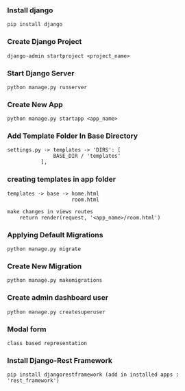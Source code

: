 ### Install django

    pip install django

### Create Django Project

    django-admin startproject <project_name>

### Start Django Server

    python manage.py runserver

### Create New App

    python manage.py startapp <app_name>

### Add Template Folder In Base Directory

    settings.py -> templates -> 'DIRS': [
                   BASE_DIR / 'templates'
               ],

### creating templates in app folder

    templates -> base -> home.html
                         room.html

    make changes in views routes
        return render(request, '<app_name>/room.html')

### Applying Default Migrations

    python manage.py migrate

### Create New Migration

    python manage.py makemigrations

### Create admin dashboard user

    python manage.py createsuperuser

### Modal form

    class based representation

### Install Django-Rest Framework

    pip install djangorestframework (add in installed apps :     'rest_framework')

